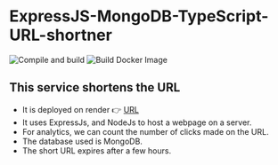 # ExpressJS-MongoDB-TypeScript-URL-shortner
![Compile and build](https://github.com/shivam178/url-shortner/actions/workflows/build.yml/badge.svg)
![Build Docker Image](https://github.com/shivam178/url-shortner/workflows/Dockerize/badge.svg)


## This service shortens the URL

- It is deployed on render 👉 [URL](https://url-shortner-cmdg.onrender.com/)
- It uses ExpressJs, and NodeJs to host a webpage on a server.
- For analytics, we can count the number of clicks made on the URL.
- The database used is MongoDB.
- The short URL expires after a few hours.

